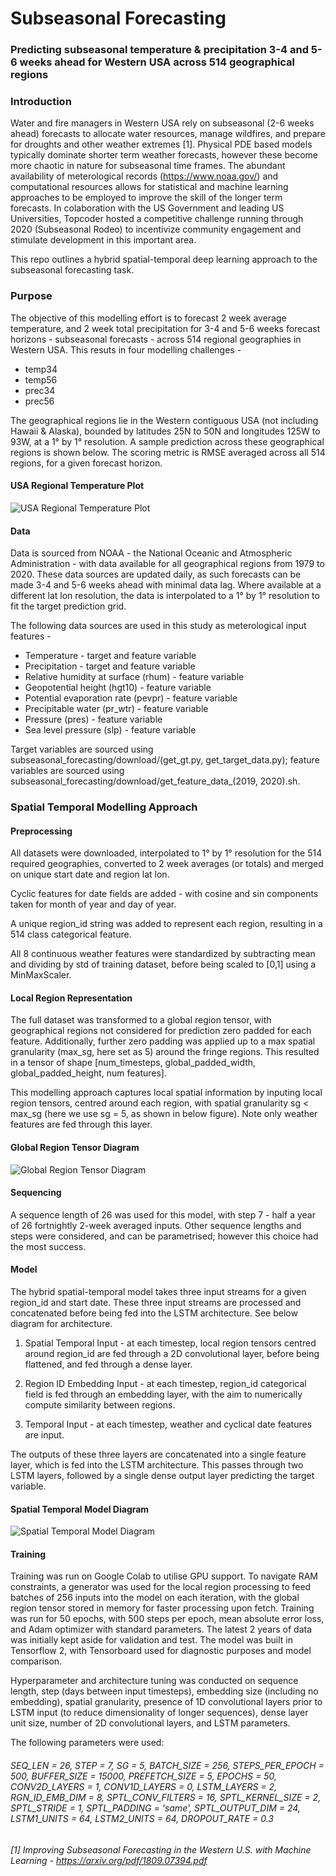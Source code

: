 # Subseasonal Forecasting

### **Predicting subseasonal temperature & precipitation 3-4 and 5-6 weeks ahead for Western USA across 514 geographical regions**

### Introduction

Water and fire managers in Western USA rely on subseasonal (2-6 weeks ahead) forecasts to allocate water resources, manage wildfires, and prepare for droughts and other weather extremes [1]. Physical PDE based models typically dominate shorter term weather forecasts, however these become more chaotic in nature for subseasonal time frames. The abundant availability of meterological records (https://www.noaa.gov/) and computational resources allows for statistical and machine learning approaches to be employed to improve the skill of the longer term forecasts. In colaboration with the US Government and leading US Universities, Topcoder hosted a competitive challenge running through 2020 (Subseasonal Rodeo) to incentivize community engagement and stimulate development in this important area.

This repo outlines a hybrid spatial-temporal deep learning approach to the subseasonal forecasting task.

### Purpose

The objective of this modelling effort is to forecast 2 week average temperature, and 2 week total precipitation for 3-4 and 5-6 weeks forecast horizons - subseasonal forecasts - across 514 regional geographies in Western USA. This resuts in four modelling challenges - 

- temp34
- temp56
- prec34
- prec56

The geographical regions lie in the Western contiguous USA (not including Hawaii & Alaska), bounded by latitudes 25N to 50N and longitudes 125W to 93W, at a 1° by 1° resolution. A sample prediction across these geographical regions is shown below. The scoring metric is RMSE averaged across all 514 regions, for a given forecast horizon.

#### USA Regional Temperature Plot
![USA Regional Temperature Plot](subseasonal_forecasting/plotting/usa_regional_temperature_plot.png)

#### Data

Data is sourced from NOAA - the National Oceanic and Atmospheric Administration - with data available for all geographical regions from 1979 to 2020. These data sources are updated daily, as such forecasts can be made 3-4 and 5-6 weeks ahead with minimal data lag. Where available at a different lat lon resolution, the data is interpolated to a 1° by 1° resolution to fit the target prediction grid.

The following data sources are used in this study as meterological input features - 

- Temperature - target and feature variable
- Precipitation - target and feature variable
- Relative humidity at surface (rhum) - feature variable
- Geopotential height (hgt10) - feature variable
- Potential evaporation rate (pevpr) - feature variable
- Precipitable water (pr_wtr) - feature variable
- Pressure (pres) - feature variable
- Sea level pressure (slp) - feature variable

Target variables are sourced using subseasonal_forecasting/download/(get_gt.py, get_target_data.py); feature variables are sourced using subseasonal_forecasting/download/get_feature_data_(2019, 2020).sh.

### Spatial Temporal Modelling Approach

#### Preprocessing

All datasets were downloaded, interpolated to 1° by 1° resolution for the 514 required geographies, converted to 2 week averages (or totals) and merged on unique start date and region lat lon.

Cyclic features for date fields are added - with cosine and sin components taken for month of year and day of year.

A unique region_id string was added to represent each region, resulting in a 514 class categorical feature.

All 8 continuous weather features were standardized by subtracting mean and dividing by std of training dataset, before being scaled to [0,1] using a MinMaxScaler.

#### Local Region Representation

The full dataset was transformed to a global region tensor, with geographical regions not considered for prediction zero padded for each feature. Additionally, further zero padding was applied up to a max spatial granularity (max_sg, here set as 5) around the fringe regions. This resulted in a tensor of shape [num_timesteps, global_padded_width, global_padded_height, num features].

This modelling approach captures local spatial information by inputing local region tensors, centred around each region, with spatial granularity sg < max_sg (here we use sg = 5, as shown in below figure). Note only weather features are fed through this layer.

#### Global Region Tensor Diagram
![Global Region Tensor Diagram](subseasonal_forecasting/plotting/global_local_region_tensor.png)

#### Sequencing

A sequence length of 26 was used for this model, with step 7 - half a year of 26 fortnightly 2-week averaged inputs. Other sequence lengths and steps were considered, and can be parametrised; however this choice had the most success.

#### Model

The hybrid spatial-temporal model takes three input streams for a given region_id and start date. These three input streams are processed and concatenated before being fed into the LSTM architecture. See below diagram for architecture.

1. Spatial Temporal Input - at each timestep, local region tensors centred around region_id are fed through a 2D convolutional layer, before being flattened, and fed through a dense layer.

2. Region ID Embedding Input - at each timestep, region_id categorical field is fed through an embedding layer, with the aim to numerically compute similarity between regions.

3. Temporal Input - at each timestep, weather and cyclical date features are input.

The outputs of these three layers are concatenated into a single feature layer, which is fed into the LSTM architecture. This passes through two LSTM layers, followed by a single dense output layer predicting the target variable.

#### Spatial Temporal Model Diagram
![Spatial Temporal Model Diagram](subseasonal_forecasting/plotting/spatial_temporal_model_diagram.png)

#### Training

Training was run on Google Colab to utilise GPU support. To navigate RAM constraints, a generator was used for the local region processing to feed batches of 256 inputs into the model on each iteration, with the global region tensor stored in memory for faster processing upon fetch. Training was run for 50 epochs, with 500 steps per epoch, mean absolute error loss, and Adam optimizer with standard parameters. The latest 2 years of data was initially kept aside for validation and test. The model was built in Tensorflow 2, with Tensorboard used for diagnostic purposes and model comparison.

Hyperparameter and architecture tuning was conducted on sequence length, step (days between input timesteps), embedding size (including no embedding), spatial granularity, presence of 1D convolutional layers prior to LSTM input (to reduce dimensionality of longer sequences), dense layer unit size, number of 2D convolutional layers, and LSTM parameters.

The following parameters were used:
###### *SEQ_LEN = 26, STEP = 7, SG = 5, BATCH_SIZE = 256, STEPS_PER_EPOCH = 500, BUFFER_SIZE = 15000, PREFETCH_SIZE = 5, EPOCHS = 50, CONV2D_LAYERS = 1, CONV1D_LAYERS = 0, LSTM_LAYERS = 2, RGN_ID_EMB_DIM = 8, SPTL_CONV_FILTERS = 16, SPTL_KERNEL_SIZE = 2, SPTL_STRIDE = 1, SPTL_PADDING = 'same', SPTL_OUTPUT_DIM = 24, LSTM1_UNITS = 64, LSTM2_UNITS = 64, DROPOUT_RATE = 0.3*

###### [1] *Improving Subseasonal Forecasting in the Western U.S. with Machine Learning - https://arxiv.org/pdf/1809.07394.pdf*
